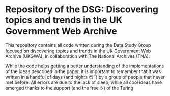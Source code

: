 # Repository of the DSG: Discovering topics and trends in the UK Government Web Archive

This repository contains all code written during the Data Study Group focused on discovering topics and trends in the UK Government  Web  Archive (UKGWA), in collaboration with The National Archives (TNA).

While the code helps getting a better understanding of the implementations of the ideas described in the paper, it is important to remember that it was written in a handful of days (and nights 😴) by a group of people that never met before. All errors are due to the lack of sleep, while all cool ideas have emerged thanks to the support (and the free ☕) of the Turing.
